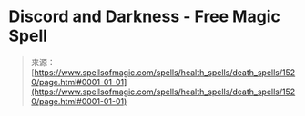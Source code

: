 <!--yml
category: 未分类
date: 2024-06-12 18:34:35
-->

# Discord and Darkness - Free Magic Spell

> 来源：[https://www.spellsofmagic.com/spells/health_spells/death_spells/1520/page.html#0001-01-01](https://www.spellsofmagic.com/spells/health_spells/death_spells/1520/page.html#0001-01-01)